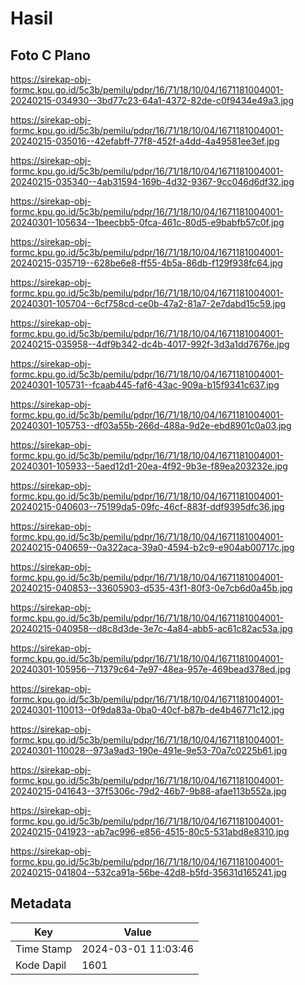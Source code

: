 # Hasil

## Foto C Plano

https://sirekap-obj-formc.kpu.go.id/5c3b/pemilu/pdpr/16/71/18/10/04/1671181004001-20240215-034930--3bd77c23-64a1-4372-82de-c0f9434e49a3.jpg

https://sirekap-obj-formc.kpu.go.id/5c3b/pemilu/pdpr/16/71/18/10/04/1671181004001-20240215-035016--42efabff-77f8-452f-a4dd-4a49581ee3ef.jpg

https://sirekap-obj-formc.kpu.go.id/5c3b/pemilu/pdpr/16/71/18/10/04/1671181004001-20240215-035340--4ab31594-169b-4d32-9367-9cc046d6df32.jpg

https://sirekap-obj-formc.kpu.go.id/5c3b/pemilu/pdpr/16/71/18/10/04/1671181004001-20240301-105634--1beecbb5-0fca-461c-80d5-e9babfb57c0f.jpg

https://sirekap-obj-formc.kpu.go.id/5c3b/pemilu/pdpr/16/71/18/10/04/1671181004001-20240215-035719--628be6e8-ff55-4b5a-86db-f129f938fc64.jpg

https://sirekap-obj-formc.kpu.go.id/5c3b/pemilu/pdpr/16/71/18/10/04/1671181004001-20240301-105704--6cf758cd-ce0b-47a2-81a7-2e7dabd15c59.jpg

https://sirekap-obj-formc.kpu.go.id/5c3b/pemilu/pdpr/16/71/18/10/04/1671181004001-20240215-035958--4df9b342-dc4b-4017-992f-3d3a1dd7676e.jpg

https://sirekap-obj-formc.kpu.go.id/5c3b/pemilu/pdpr/16/71/18/10/04/1671181004001-20240301-105731--fcaab445-faf6-43ac-909a-b15f9341c637.jpg

https://sirekap-obj-formc.kpu.go.id/5c3b/pemilu/pdpr/16/71/18/10/04/1671181004001-20240301-105753--df03a55b-266d-488a-9d2e-ebd8901c0a03.jpg

https://sirekap-obj-formc.kpu.go.id/5c3b/pemilu/pdpr/16/71/18/10/04/1671181004001-20240301-105933--5aed12d1-20ea-4f92-9b3e-f89ea203232e.jpg

https://sirekap-obj-formc.kpu.go.id/5c3b/pemilu/pdpr/16/71/18/10/04/1671181004001-20240215-040603--75199da5-09fc-46cf-883f-ddf9395dfc36.jpg

https://sirekap-obj-formc.kpu.go.id/5c3b/pemilu/pdpr/16/71/18/10/04/1671181004001-20240215-040659--0a322aca-39a0-4594-b2c9-e904ab00717c.jpg

https://sirekap-obj-formc.kpu.go.id/5c3b/pemilu/pdpr/16/71/18/10/04/1671181004001-20240215-040853--33605903-d535-43f1-80f3-0e7cb6d0a45b.jpg

https://sirekap-obj-formc.kpu.go.id/5c3b/pemilu/pdpr/16/71/18/10/04/1671181004001-20240215-040958--d8c8d3de-3e7c-4a84-abb5-ac61c82ac53a.jpg

https://sirekap-obj-formc.kpu.go.id/5c3b/pemilu/pdpr/16/71/18/10/04/1671181004001-20240301-105956--71379c64-7e97-48ea-957e-469bead378ed.jpg

https://sirekap-obj-formc.kpu.go.id/5c3b/pemilu/pdpr/16/71/18/10/04/1671181004001-20240301-110013--0f9da83a-0ba0-40cf-b87b-de4b46771c12.jpg

https://sirekap-obj-formc.kpu.go.id/5c3b/pemilu/pdpr/16/71/18/10/04/1671181004001-20240301-110028--973a9ad3-190e-491e-9e53-70a7c0225b61.jpg

https://sirekap-obj-formc.kpu.go.id/5c3b/pemilu/pdpr/16/71/18/10/04/1671181004001-20240215-041643--37f5306c-79d2-46b7-9b88-afae113b552a.jpg

https://sirekap-obj-formc.kpu.go.id/5c3b/pemilu/pdpr/16/71/18/10/04/1671181004001-20240215-041923--ab7ac996-e856-4515-80c5-531abd8e8310.jpg

https://sirekap-obj-formc.kpu.go.id/5c3b/pemilu/pdpr/16/71/18/10/04/1671181004001-20240215-041804--532ca91a-56be-42d8-b5fd-35631d165241.jpg


## Metadata

| Key        | Value               |
| ---------- | ------------------- |
| Time Stamp | 2024-03-01 11:03:46 |
| Kode Dapil | 1601                |



